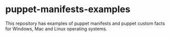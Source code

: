# puppet-manifests-examples

This repository has examples of puppet manifests and puppet custom facts for Windows, Mac and Linux operating systems.